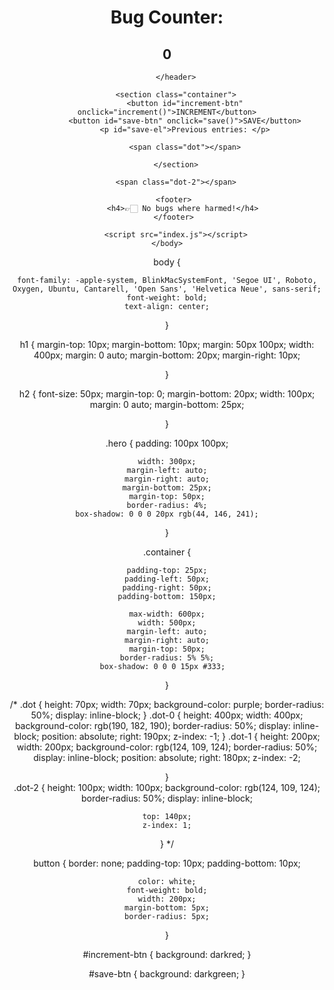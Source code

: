 <html>
    <head>
        <link rel="stylesheet" href="index.css">
        <title>counter app</title>
    </head>
    <body>
        <header class="hero">
            <h1>Bug Counter:</h1>
            <h2 id="count-el">0</h2>
            <span class="dot-0"></span>
            <span class="dot-1"></span>
            
        </header>
        
        <section class="container">
            <button id="increment-btn" onclick="increment()">INCREMENT</button>
            <button id="save-btn" onclick="save()">SAVE</button>
            <p id="save-el">Previous entries: </p>
            
            <span class="dot"></span>
            
        </section>
            
        <span class="dot-2"></span>

       <footer>
           <h4>👉🏻 No bugs where harmed!</h4>
       </footer>
           
        <script src="index.js"></script>
    </body>
</html>

body {
    
    font-family: -apple-system, BlinkMacSystemFont, 'Segoe UI', Roboto, Oxygen, Ubuntu, Cantarell, 'Open Sans', 'Helvetica Neue', sans-serif;
    font-weight: bold;
    text-align: center;
   
    
}

h1 {
    margin-top: 10px;
    margin-bottom: 10px;
    margin: 50px 100px;
    width: 400px;
    margin: 0 auto;
    margin-bottom: 20px;
    margin-right: 10px;
    
    
}

h2 {
    font-size: 50px;
    margin-top: 0;
    margin-bottom: 20px;
    width: 100px;
    margin: 0 auto;
    margin-bottom: 25px;

    
}

.hero {
    padding: 100px 100px;
    
    width: 300px;
    margin-left: auto;
    margin-right: auto;
    margin-bottom: 25px;
    margin-top: 50px;
    border-radius: 4%;
    box-shadow: 0 0 0 20px rgb(44, 146, 241);
  
   
}

.container {
    
    padding-top: 25px;
    padding-left: 50px;
    padding-right: 50px;
    padding-bottom: 150px;

    max-width: 600px;
    width: 500px;
    margin-left: auto;
    margin-right: auto;
    margin-top: 50px;
    border-radius: 5% 5%;
    box-shadow: 0 0 0 15px #333;  
}

/* .dot {
    height: 70px;
    width: 70px;
    background-color: purple;
    border-radius: 50%;
    display: inline-block;
    }
.dot-0 {
    height: 400px;
    width: 400px;
    background-color: rgb(190, 182, 190);
    border-radius: 50%;
    display: inline-block;
    position: absolute;
    right: 190px;
    z-index: -1; 
}
.dot-1 {
    height: 200px;
    width: 200px;
    background-color: rgb(124, 109, 124);
    border-radius: 50%;
    display: inline-block;
    position: absolute;
    right: 180px;
    z-index: -2;
    
}  
.dot-2 {
    height: 100px;
    width: 100px;
    background-color: rgb(124, 109, 124);
    border-radius: 50%;
    display: inline-block;
    
    top: 140px;
    z-index: 1;
} */

button {
    border: none;
    padding-top: 10px;
    padding-bottom: 10px;
    
    color: white;
    font-weight: bold;
    width: 200px;
    margin-bottom: 5px;
    border-radius: 5px;
    
}

#increment-btn {
    background: darkred;
}

#save-btn {
    background: darkgreen;
}

